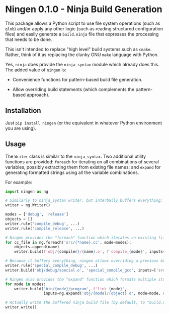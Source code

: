 Ningen 0.1.0 - Ninja Build Generation
=====================================

This package allows a Python script to use file system operations (such as ``glob``) and/or apply
any other logic (such as reading structured configuration files) and easily generate a
``build.ninja`` file that expresses the processing that needs to be done.

This isn't intended to replace "high level" build systems such as ``cmake``. Rather, think of it as
replacing the clunky GNU ``make`` language with Python.

Yes, ``ninja`` does provide the ``ninja_syntax`` module which already does this. The added value of
``ningen`` is:

* Convenience functions for pattern-based build file generation.

* Allow overriding build statements (which complements the pattern-based approach).

Installation
------------

Just ``pip install ningen`` (or the equivalent in whatever Python environment you are using).

Usage
-----

The ``Writer`` class is similar to the ``ninja_syntax``. Two additional utility functions are
provided: ``foreach`` for iterating on all combinations of several variables, possibly extracting
them from existing file names; and ``expand`` for generating formatted strings using all the
variable combinations.

For example:

```python
import ningen as ng

# Similarly to ninja_syntax writer, but interbally buffers everything:
writer = ng.Writer()

modes = ['debug', 'release']
objects = []
writer.rule('compile_debug', ...)
writer.rule('compile_release', ...)

# Ningen provides the "foreach" function which iterates on existing files and/or variable values:
for cc_file in ng.foreach('src/{*name}.cc', mode=modes):
    objects.append(name)
    writer.build(f'obj/{compiler}/{name}.o', f'compile_{mode}', inputs=[cc_file])

# Because it buffers everything, ningen allows overriding a previous build statement:
writer.rule('special_compile_debug', ...)
writer.build('obj/debug/special.o', 'special_compile_gcc', inputs=['src/special.cc'], override=True)

# Ningen also provides the "expand" function which formats multiple strings:
for mode in modes:
    writer.build('bin/{mode}/program', f'link_{mode}',
                 inputs=ng.expand('obj/{mode}/{object}.o', mode=mode, object=objects))

# Actually write the buffered ninja build file (by default, to "build.ninja"):
writer.write()
```
